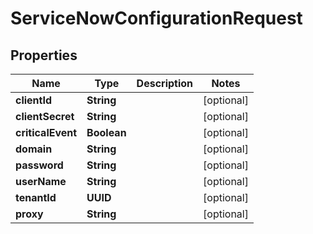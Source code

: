 

# ServiceNowConfigurationRequest


## Properties

Name | Type | Description | Notes
------------ | ------------- | ------------- | -------------
**clientId** | **String** |  |  [optional]
**clientSecret** | **String** |  |  [optional]
**criticalEvent** | **Boolean** |  |  [optional]
**domain** | **String** |  |  [optional]
**password** | **String** |  |  [optional]
**userName** | **String** |  |  [optional]
**tenantId** | **UUID** |  |  [optional]
**proxy** | **String** |  |  [optional]



